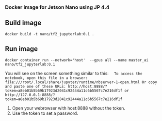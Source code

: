 ### Docker image for Jetson Nano using JP 4.4 ###

## Build image ##
`docker build -t nano/tf2_jupyterlab:0.1 .`

## Run image ##
`docker container run --network='host'  --gpus all --name master_ai nano/tf2_jupyterlab:0.1`

You will see on the screen something similar to this:
`  
    To access the notebook, open this file in a browser:
        file:///root/.local/share/jupyter/runtime/nbserver-1-open.html
    Or copy and paste one of these URLs:
        http://host:8888/?token=a8eb01b5b69b17923d2041c92444a11c6b5567c7e216df1f
     or http://127.0.0.1:8888/?token=a8eb01b5b69b17923d2041c92444a11c6b5567c7e216df1f
`
1. Open your webrowser with host:8888 without the token.
2. Use the token to set a password. 
